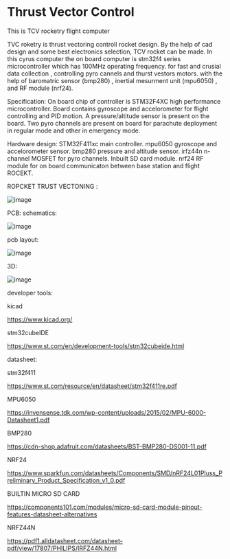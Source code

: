 # Thrust Vector Control
This is TCV rocketry flight computer


TVC roketry is thrust vectoring controll rocket design.
By the help of cad design and some best electronics selection,
TCV rocket can be made.
In this cyrus computer the on board computer is stm32f4 series microcontroller which has 100MHz operating frequency.
for fast and crusial data collection , controlling pyro cannels and thurst vestors motors.
with the help of baromatric sensor (bmp280) , inertial mesurment unit (mpu6050) , and RF module (nrf24).

Specification:
On board chip of controller is STM32F4XC high performance microcontroller.
Board contains gyroscope and accelorometer for flight controlling and PID motion.
A pressure/altitude sensor is present on the board.
Two pyro channels are present on board for parachute deployment in regular mode and other in emergency  mode.


Hardware design:
STM32F411xc main controller.
mpu6050 gyroscope and accelorometer sensor.
bmp280 pressure and altitude sensor.
irfz44n n-channel MOSFET for pyro channels.
Inbuilt SD card module.
nrf24 RF module for on board communicaton between base station and flight ROCEKT.

ROPCKET TRUST VECTONING :


![image](https://user-images.githubusercontent.com/114358863/234672675-fe9574e3-3684-47cb-9889-756ffe2bad4f.png)



PCB:
schematics:

![image](https://user-images.githubusercontent.com/114358863/228625339-4cfda51d-0b30-43d8-ae76-43d06488084f.png)

pcb layout:

![image](https://user-images.githubusercontent.com/114358863/228625542-4a604663-deae-479f-a16a-000b9121d37b.png)

3D:

![image](https://user-images.githubusercontent.com/114358863/228625690-86181987-690b-4276-82c6-36ccd375a947.png)



developer tools:

kicad 

https://www.kicad.org/

stm32cubeIDE

https://www.st.com/en/development-tools/stm32cubeide.html

datasheet:

stm32f411 

https://www.st.com/resource/en/datasheet/stm32f411re.pdf

MPU6050

https://invensense.tdk.com/wp-content/uploads/2015/02/MPU-6000-Datasheet1.pdf

BMP280

https://cdn-shop.adafruit.com/datasheets/BST-BMP280-DS001-11.pdf

NRF24

https://www.sparkfun.com/datasheets/Components/SMD/nRF24L01Pluss_Preliminary_Product_Specification_v1_0.pdf

BUILTIN MICRO SD CARD

https://components101.com/modules/micro-sd-card-module-pinout-features-datasheet-alternatives

NRFZ44N

https://pdf1.alldatasheet.com/datasheet-pdf/view/17807/PHILIPS/IRFZ44N.html





